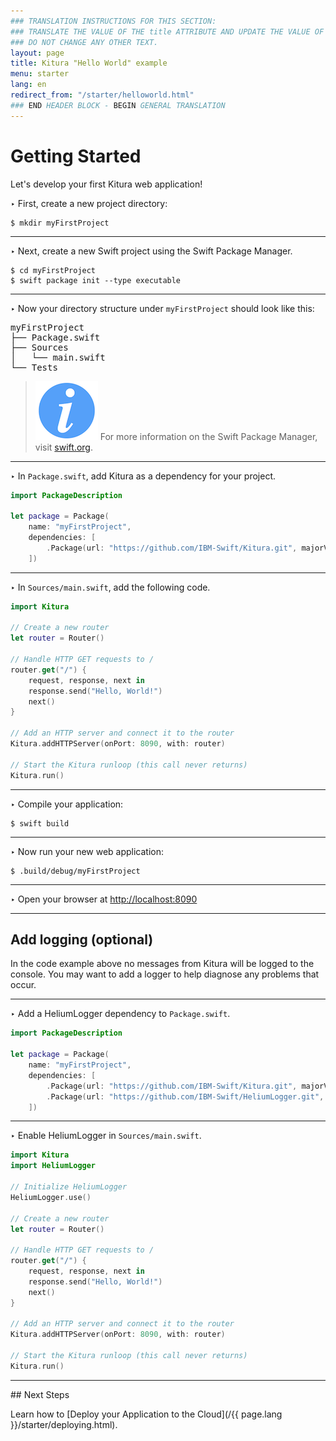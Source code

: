 ```yaml
---
### TRANSLATION INSTRUCTIONS FOR THIS SECTION:
### TRANSLATE THE VALUE OF THE title ATTRIBUTE AND UPDATE THE VALUE OF THE lang ATTRIBUTE.
### DO NOT CHANGE ANY OTHER TEXT.
layout: page
title: Kitura "Hello World" example
menu: starter
lang: en
redirect_from: "/starter/helloworld.html"
### END HEADER BLOCK - BEGIN GENERAL TRANSLATION
---
```


<div class="titleBlock">
	<h1>Getting Started</h1>
	<p>Let's develop your first Kitura web application!</p>
</div>

<span class="arrow">&#8227;</span> First, create a new project directory:

```
$ mkdir myFirstProject
```

---
<span class="arrow">&#8227;</span> Next, create a new Swift project using the Swift Package Manager.

```
$ cd myFirstProject
$ swift package init --type executable
```

---
<span class="arrow">&#8227;</span> Now your directory structure under `myFirstProject` should look like this:

<pre>
myFirstProject
├── Package.swift
├── Sources
│   └── main.swift
└── Tests
</pre>

> ![info] For more information on the Swift Package Manager, visit [swift.org](https://swift.org/package-manager).

---
<span class="arrow">&#8227;</span> In `Package.swift`, add Kitura as a dependency for your project.

```swift
import PackageDescription

let package = Package(
    name: "myFirstProject",
    dependencies: [
        .Package(url: "https://github.com/IBM-Swift/Kitura.git", majorVersion: 1, minor: 1)
    ])
```

---
<span class="arrow">&#8227;</span> In `Sources/main.swift`, add the following code.

```swift
import Kitura

// Create a new router
let router = Router()

// Handle HTTP GET requests to /
router.get("/") {
    request, response, next in
    response.send("Hello, World!")
    next()
}

// Add an HTTP server and connect it to the router
Kitura.addHTTPServer(onPort: 8090, with: router)

// Start the Kitura runloop (this call never returns)
Kitura.run()
```

---
<span class="arrow">&#8227;</span> Compile your application:

```
$ swift build
```

---
<span class="arrow">&#8227;</span> Now run your new web application:

```
$ .build/debug/myFirstProject
```
---
<span class="arrow">&#8227;</span> Open your browser at [http://localhost:8090](http://localhost:8090)

---

## Add logging (optional)

 In the code example above no messages from Kitura will be logged to the console. You may want to add a logger to help diagnose any problems that occur.

---
<span class="arrow">&#8227;</span> Add a HeliumLogger dependency to `Package.swift`.

```swift
import PackageDescription

let package = Package(
    name: "myFirstProject",
    dependencies: [
        .Package(url: "https://github.com/IBM-Swift/Kitura.git", majorVersion: 1, minor: 1),
        .Package(url: "https://github.com/IBM-Swift/HeliumLogger.git", majorVersion: 1, minor: 1)
    ])
```
---
<span class="arrow">&#8227;</span> Enable HeliumLogger in `Sources/main.swift`.


```swift
import Kitura
import HeliumLogger

// Initialize HeliumLogger
HeliumLogger.use()

// Create a new router
let router = Router()

// Handle HTTP GET requests to /
router.get("/") {
    request, response, next in
    response.send("Hello, World!")
    next()
}

// Add an HTTP server and connect it to the router
Kitura.addHTTPServer(onPort: 8090, with: router)

// Start the Kitura runloop (this call never returns)
Kitura.run()
```
<hr>
## Next Steps

Learn how to [Deploy your Application to the Cloud](/{{ page.lang }}/starter/deploying.html).

[info]: ../../assets/info-blue.png
[tip]: ../../assets/lightbulb-yellow.png
[warning]: ../../assets/warning-red.png
